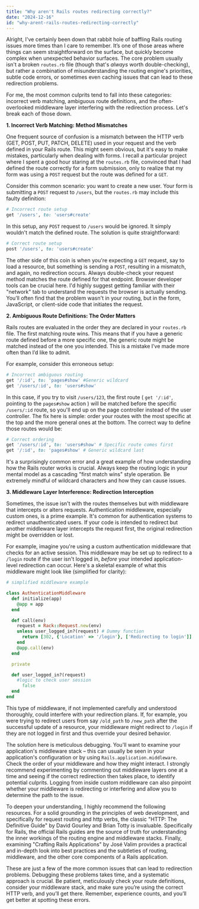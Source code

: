 ```yaml
---
title: "Why aren't Rails routes redirecting correctly?"
date: "2024-12-16"
id: "why-arent-rails-routes-redirecting-correctly"
---
```


Alright,  I've certainly been down that rabbit hole of baffling Rails routing issues more times than I care to remember. It’s one of those areas where things can seem straightforward on the surface, but quickly become complex when unexpected behavior surfaces. The core problem usually isn't a broken `routes.rb` file (though that's *always* worth double-checking), but rather a combination of misunderstanding the routing engine's priorities, subtle code errors, or sometimes even caching issues that can lead to these redirection problems.

For me, the most common culprits tend to fall into these categories: incorrect verb matching, ambiguous route definitions, and the often-overlooked middleware layer interfering with the redirection process. Let's break each of those down.

**1. Incorrect Verb Matching: Method Mismatches**

One frequent source of confusion is a mismatch between the HTTP verb (GET, POST, PUT, PATCH, DELETE) used in your request and the verb defined in your Rails route. This might seem obvious, but it's easy to make mistakes, particularly when dealing with forms. I recall a particular project where I spent a good hour staring at the `routes.rb` file, convinced that I had defined the route correctly for a form submission, only to realize that my form was using a `POST` request but the route was defined for a `GET`.

Consider this common scenario: you want to create a new user. Your form is submitting a `POST` request to `/users`, but the `routes.rb` may include this faulty definition:

```ruby
# Incorrect route setup
get '/users', to: 'users#create'
```

In this setup, any `POST` request to `/users` would be ignored. It simply wouldn't match the defined route. The solution is quite straightforward:

```ruby
# Correct route setup
post '/users', to: 'users#create'
```

The other side of this coin is when you're expecting a `GET` request, say to load a resource, but something is sending a `POST`, resulting in a mismatch, and again, no redirection occurs. Always double-check your request method matches the route defined for that endpoint. Browser developer tools can be crucial here. I'd highly suggest getting familiar with their "network" tab to understand the requests the browser is actually sending. You’ll often find that the problem wasn't in your routing, but in the form, JavaScript, or client-side code that initiates the request.

**2. Ambiguous Route Definitions: The Order Matters**

Rails routes are evaluated in the order they are declared in your `routes.rb` file. The first matching route wins. This means that if you have a generic route defined before a more specific one, the generic route might be matched instead of the one you intended. This is a mistake I’ve made more often than I’d like to admit.

For example, consider this erroneous setup:

```ruby
# Incorrect ambiguous routing
get '/:id', to: 'pages#show' #Generic wildcard
get '/users/:id', to: 'users#show'
```

In this case, if you try to visit `/users/123`, the first route ( `get '/:id'`, pointing to the `pages#show` action ) will be matched before the specific `/users/:id` route, so you'll end up on the page controller instead of the user controller. The fix here is simple: order your routes with the most specific at the top and the more general ones at the bottom. The correct way to define those routes would be:

```ruby
# Correct ordering
get '/users/:id', to: 'users#show' # Specific route comes first
get '/:id', to: 'pages#show' # Generic wildcard last
```

It's a surprisingly common error and a great example of how understanding how the Rails router works is crucial. Always keep the routing logic in your mental model as a cascading "first match wins" style operation. Be extremely mindful of wildcard characters and how they can cause issues.

**3. Middleware Layer Interference: Redirection Interception**

Sometimes, the issue isn't with the routes themselves but with middleware that intercepts or alters requests. Authentication middleware, especially custom ones, is a prime example. It's common for authentication systems to redirect unauthenticated users. If your code is intended to redirect but another middleware layer intercepts the request first, the original redirection might be overridden or lost.

For example, imagine you're using a custom authentication middleware that checks for an active session. This middleware may be set up to redirect to a `/login` route if the user isn't logged in, *before* your intended application-level redirection can occur. Here's a skeletal example of what this middleware might look like (simplified for clarity):

```ruby
# simplified middleware example

class AuthenticationMiddleware
  def initialize(app)
    @app = app
  end

  def call(env)
    request = Rack::Request.new(env)
    unless user_logged_in?(request) # Dummy function
      return [302, {'Location' => '/login'}, ['Redirecting to login']]
    end
    @app.call(env)
  end

  private

  def user_logged_in?(request)
    #logic to check user session
      false
  end
end
```

This type of middleware, if not implemented carefully and understood thoroughly, could interfere with your redirection plans. If, for example, you were trying to redirect users from say `/old_path` to `/new_path` after the successful update of a resource, your middleware might redirect to `/login` if they are not logged in first and thus override your desired behavior.

The solution here is meticulous debugging. You'll want to examine your application's middleware stack – this can usually be seen in your application's configuration or by using `Rails.application.middleware`. Check the order of your middleware and how they might interact. I strongly recommend experimenting by commenting out middleware layers one at a time and seeing if the correct redirection then takes place, to identify potential culprits. Logging from inside custom middleware can also pinpoint whether your middleware is redirecting or interfering and allow you to determine the path to the issue.

To deepen your understanding, I highly recommend the following resources. For a solid grounding in the principles of web development, and specifically for request routing and http verbs, the classic "HTTP: The Definitive Guide" by David Gourley and Brian Totty is invaluable. Specifically for Rails, the official Rails guides are the source of truth for understanding the inner workings of the routing engine and middleware stacks. Finally, examining "Crafting Rails Applications" by José Valim provides a practical and in-depth look into best practices and the subtleties of routing, middleware, and the other core components of a Rails application.

These are just a few of the more common issues that can lead to redirection problems. Debugging these problems takes time, and a systematic approach is crucial. Be patient, meticulously check your route definitions, consider your middleware stack, and make sure you’re using the correct HTTP verb, and you’ll get there. Remember, experience counts, and you’ll get better at spotting these errors.
